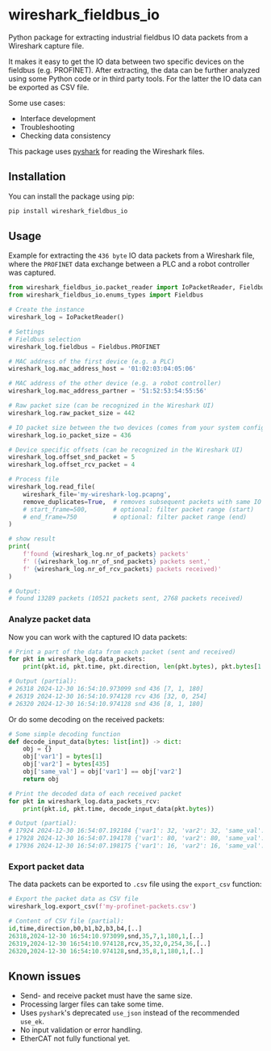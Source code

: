 # wireshark_fieldbus_io

Python package for extracting industrial fieldbus IO data packets from a Wireshark capture file.

It makes it easy to get the IO data between two specific devices on the fieldbus (e.g. PROFINET).
After extracting, the data can be further analyzed using some Python code or in third party tools.
For the latter the IO data can be exported as CSV file.

Some use cases:

- Interface development
- Troubleshooting
- Checking data consistency

This package uses [pyshark](https://github.com/KimiNewt/pyshark) for reading the Wireshark files.

## Installation

You can install the package using pip:

```bash
pip install wireshark_fieldbus_io
```

## Usage

Example for extracting the `436 byte` IO data packets from a Wireshark file,
where the `PROFINET` data exchange between a PLC and a robot controller was captured.

```py
from wireshark_fieldbus_io.packet_reader import IoPacketReader, Fieldbus
from wireshark_fieldbus_io.enums_types import Fieldbus

# Create the instance
wireshark_log = IoPacketReader()

# Settings
# Fieldbus selection
wireshark_log.fieldbus = Fieldbus.PROFINET

# MAC address of the first device (e.g. a PLC)
wireshark_log.mac_address_host = '01:02:03:04:05:06'

# MAC address of the other device (e.g. a robot controller)
wireshark_log.mac_address_partner = '51:52:53:54:55:56'

# Raw packet size (can be recognized in the Wireshark UI)
wireshark_log.raw_packet_size = 442

# IO packet size between the two devices (comes from your system configuration)
wireshark_log.io_packet_size = 436

# Device specific offsets (can be recognized in the Wireshark UI)
wireshark_log.offset_snd_packet = 5
wireshark_log.offset_rcv_packet = 4

# Process file
wireshark_log.read_file(
    wireshark_file='my-wireshark-log.pcapng',
    remove_duplicates=True,  # removes subsequent packets with same IO data
    # start_frame=500,       # optional: filter packet range (start)
    # end_frame=750          # optional: filter packet range (end)
)

# show result
print(
    f'found {wireshark_log.nr_of_packets} packets'
    f' ({wireshark_log.nr_of_snd_packets} packets sent,'
    f' {wireshark_log.nr_of_rcv_packets} packets received)'
)

# Output:
# found 13289 packets (10521 packets sent, 2768 packets received)
```

### Analyze packet data

Now you can work with the captured IO data packets:

```py
# Print a part of the data from each packet (sent and received)
for pkt in wireshark_log.data_packets:
    print(pkt.id, pkt.time, pkt.direction, len(pkt.bytes), pkt.bytes[1:4])

# Output (partial):
# 26318 2024-12-30 16:54:10.973099 snd 436 [7, 1, 180]
# 26319 2024-12-30 16:54:10.974128 rcv 436 [32, 0, 254]
# 26320 2024-12-30 16:54:10.974128 snd 436 [8, 1, 180]
```

Or do some decoding on the received packets:

```py
# Some simple decoding function
def decode_input_data(bytes: list[int]) -> dict:
    obj = {}
    obj['var1'] = bytes[1]
    obj['var2'] = bytes[435]
    obj['same_val'] = obj['var1'] == obj['var2']
    return obj

# Print the decoded data of each received packet
for pkt in wireshark_log.data_packets_rcv:
    print(pkt.id, pkt.time, decode_input_data(pkt.bytes))

# Output (partial):
# 17924 2024-12-30 16:54:07.192184 {'var1': 32, 'var2': 32, 'same_val': True}
# 17928 2024-12-30 16:54:07.194178 {'var1': 80, 'var2': 80, 'same_val': True}
# 17936 2024-12-30 16:54:07.198175 {'var1': 16, 'var2': 16, 'same_val': True}
```

### Export packet data

The data packets can be exported to `.csv` file using the `export_csv` function:

```py
# Export the packet data as CSV file
wireshark_log.export_csv(f'my-profinet-packets.csv')

# Content of CSV file (partial):
id,time,direction,b0,b1,b2,b3,b4,[..]
26318,2024-12-30 16:54:10.973099,snd,35,7,1,180,1,[..]
26319,2024-12-30 16:54:10.974128,rcv,35,32,0,254,36,[..]
26320,2024-12-30 16:54:10.974128,snd,35,8,1,180,1,[..]
```

## Known issues

- Send- and receive packet must have the same size.
- Processing larger files can take some time.
- Uses `pyshark`'s deprecated `use_json` instead of the recommended `use_ek`.
- No input validation or error handling.
- EtherCAT not fully functional yet.
